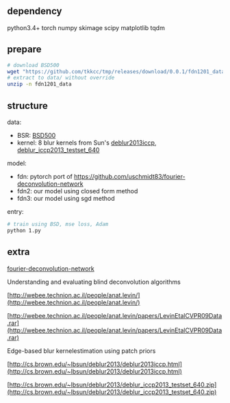 ## dependency

python3.4+ torch numpy skimage scipy matplotlib tqdm

## prepare

```sh
# download BSD500
wget "https://github.com/tkkcc/tmp/releases/download/0.0.1/fdn1201_data.zip"
# extract to data/ without override
unzip -n fdn1201_data
```

## structure

data:

- BSR: [BSD500](https://www2.eecs.berkeley.edu/Research/Projects/CS/vision/grouping/resources.html)
- kernel: 8 blur kernels from Sun's [deblur2013iccp](http://cs.brown.edu/~lbsun/deblur2013/deblur2013iccp.html), [deblur_iccp2013_testset_640](http://cs.brown.edu/~lbsun/deblur2013/deblur_iccp2013_testset_640.zip)

model:

- fdn: pytorch port of https://github.com/uschmidt83/fourier-deconvolution-network
- fdn2: our model using closed form method
- fdn3: our model using sgd method

entry:

```sh
# train using BSD, mse loss, Adam
python 1.py
```

## extra

[fourier-deconvolution-network](https://github.com/uschmidt83/fourier-deconvolution-network)

Understanding and evaluating blind deconvolution algorithms

[http://webee.technion.ac.il/people/anat.levin/](http://webee.technion.ac.il/people/anat.levin/)

[http://webee.technion.ac.il/people/anat.levin/papers/LevinEtalCVPR09Data.rar](http://webee.technion.ac.il/people/anat.levin/papers/LevinEtalCVPR09Data.rar)

Edge-based blur kernelestimation using patch priors

[http://cs.brown.edu/~lbsun/deblur2013/deblur2013iccp.html](http://cs.brown.edu/~lbsun/deblur2013/deblur2013iccp.html)

[http://cs.brown.edu/~lbsun/deblur2013/deblur_iccp2013_testset_640.zip](http://cs.brown.edu/~lbsun/deblur2013/deblur_iccp2013_testset_640.zip)
